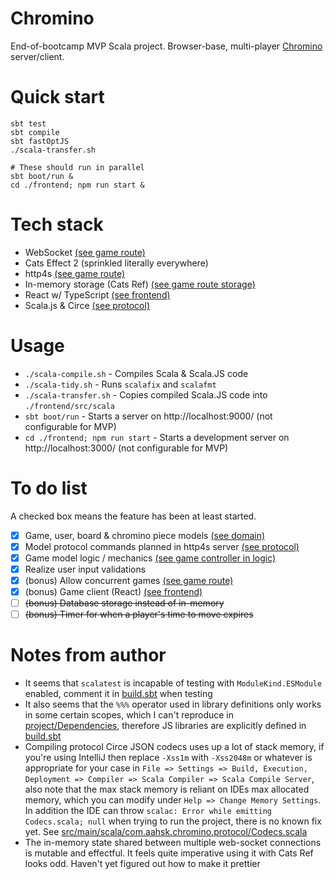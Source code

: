 # Chromino
End-of-bootcamp MVP Scala project. Browser-base, multi-player [Chromino](https://en.wikipedia.org/wiki/Chromino)
server/client.

# Quick start
```
sbt test
sbt compile
sbt fastOptJS
./scala-transfer.sh

# These should run in parallel
sbt boot/run &
cd ./frontend; npm run start &
```

# Tech stack
- WebSocket [(see game route)](src/main/scala/com.aahsk.chromino.http/GameRoute.scala)
- Cats Effect 2 (sprinkled literally everywhere) 
- http4s [(see game route)](src/main/scala/com.aahsk.chromino.http/GameRoute.scala)
- In-memory storage (Cats Ref) [(see game route storage)](./src/main/scala/com.aahsk.chromino.http/GameRoute.scala)
- React w/ TypeScript [(see frontend)](./frontend)
- Scala.js & Circe [(see protocol)](src/main/scala/com.aahsk.chromino.protocol)

# Usage
- `./scala-compile.sh` - Compiles Scala & Scala.JS code    
- `./scala-tidy.sh` - Runs `scalafix` and `scalafmt` 
- `./scala-transfer.sh` - Copies compiled Scala.JS code into `./frontend/src/scala` 
- `sbt boot/run` - Starts a server on http://localhost:9000/ (not configurable for MVP)  
- `cd ./frontend; npm run start` - Starts a development server on http://localhost:3000/ (not configurable for MVP)  

# To do list
A checked box means the feature has been at least started.   

- [x] Game, user, board & chromino piece models [(see domain)](src/main/scala/com/aahsk/chromino/domain)
- [x] Model protocol commands planned in http4s server [(see protocol)](src/main/scala/com.aahsk.chromino.protocol)
- [x] Game model logic / mechanics [(see game controller in logic)](src/main/scala/com.aahsk.chromino.logic/GameController.scala)
- [x] Realize user input validations
- [X] (bonus) Allow concurrent games [(see game route)](src/main/scala/com.aahsk.chromino.http/GameRoute.scala)
- [X] (bonus) Game client (React) [(see frontend)](./frontend)
- [ ] ~~(bonus) Database storage instead of in-memory~~
- [ ] ~~(bonus) Timer for when a player's time to move expires~~

# Notes from author
- It seems that `scalatest` is incapable of testing with `ModuleKind.ESModule` enabled, comment it
    in [build.sbt](./build.sbt) when testing  
- It also seems that the `%%%` operator used in library definitions only works in some certain scopes, which I can't
    reproduce in [project/Dependencies](./project/Dependencies), therefore JS libraries are explicitly defined
    in [build.sbt](./build.sbt)
- Compiling protocol Circe JSON codecs uses up a lot of stack memory, if you're using IntelliJ then replace
    `-Xss1m` with `-Xss2048m` or whatever is appropriate for your case
    in `File => Settings => Build, Execution, Deployment => Compiler => Scala Compiler => Scala Compile Server`,
    also note that the max stack memory is reliant on IDEs max allocated memory, which you can modify under
    `Help => Change Memory Settings`. In addition the IDE can throw `scalac: Error while emitting Codecs.scala; null`
    when trying to run the project, there is no known fix yet. See
    [src/main/scala/com.aahsk.chromino.protocol/Codecs.scala](./src/main/scala/com.aahsk.chromino.protocol/Codecs.scala)
- The in-memory state shared between multiple web-socket connections is mutable and effectful. It feels quite imperative
    using it with Cats Ref looks odd. Haven't yet figured out how to make it prettier
